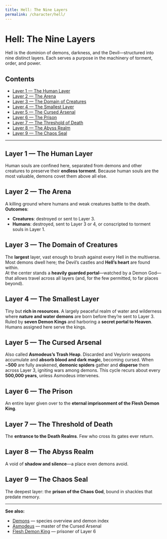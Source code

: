 ```yaml
---
title: Hell: The Nine Layers
permalink: /character/hell/
---
```


# Hell: The Nine Layers

Hell is the dominion of demons, darkness, and the Devil—structured into nine distinct layers. Each serves a purpose in the machinery of torment, order, and power.

## Contents
- [Layer 1 — The Human Layer](#layer-1--the-human-layer)
- [Layer 2 — The Arena](#layer-2--the-arena)
- [Layer 3 — The Domain of Creatures](#layer-3--the-domain-of-creatures)
- [Layer 4 — The Smallest Layer](#layer-4--the-smallest-layer)
- [Layer 5 — The Cursed Arsenal](#layer-5--the-cursed-arsenal)
- [Layer 6 — The Prison](#layer-6--the-prison)
- [Layer 7 — The Threshold of Death](#layer-7--the-threshold-of-death)
- [Layer 8 — The Abyss Realm](#layer-8--the-abyss-realm)
- [Layer 9 — The Chaos Seal](#layer-9--the-chaos-seal)

---

## Layer 1 — The Human Layer
Human souls are confined here, separated from demons and other creatures to preserve their **endless torment**. Because human souls are the most valuable, demons covet them above all else.

## Layer 2 — The Arena
A killing ground where humans and weak creatures battle to the death.  
**Outcomes**:  
- **Creatures**: destroyed or sent to Layer 3.  
- **Humans**: destroyed, sent to Layer 3 or 4, or conscripted to torment souls in Layer 1.

## Layer 3 — The Domain of Creatures
The **largest** layer, vast enough to brush against every Hell in the multiverse. Most demons dwell here; the Devil’s castles and **Hell’s heart** are found within.  
At the center stands a **heavily guarded portal**—watched by a Demon God—that allows travel across all layers (and, for the few permitted, to far places beyond).

## Layer 4 — The Smallest Layer
Tiny but **rich in resources**. A largely peaceful realm of water and wilderness where **nature and water demons** are born before they’re sent to Layer 3. Ruled by **seven Demon Kings** and harboring a **secret portal to Heaven**. Humans assigned here serve the kings.

## Layer 5 — The Cursed Arsenal
Also called **Asmodeus’s Trash Heap**. Discarded and Veylorin weapons accumulate and **absorb blood and dark magic**, becoming cursed. When ~**500** are fully awakened, **demonic spiders** gather and **disperse** them across Layer 3, igniting wars among demons. This cycle recurs about every **500,000 years**, unless Asmodeus intervenes.

## Layer 6 — The Prison
An entire layer given over to the **eternal imprisonment of the Flesh Demon King**.

## Layer 7 — The Threshold of Death
The **entrance to the Death Realms**. Few who cross its gates ever return.

## Layer 8 — The Abyss Realm
A void of **shadow and silence**—a place even demons avoid.

## Layer 9 — The Chaos Seal
The deepest layer: the **prison of the Chaos God**, bound in shackles that predate memory.

---

**See also:**  
- [Demons](/character/demons/) — species overview and demon index  
- [Asmodeus](/character/demons/asmodeus/) — master of the Cursed Arsenal  
- [Flesh Demon King](/character/demons/flesh-demon-king/) — prisoner of Layer 6
